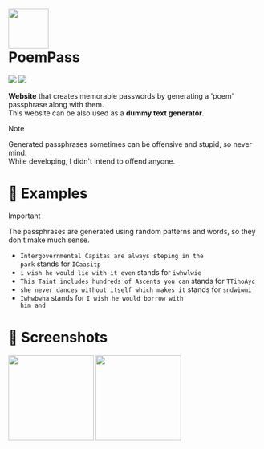 <h1><img width=80 src="https://github.com/MrQuackDuck/PoemPass/assets/61251075/599248e3-4f66-4149-991c-65ab244b9a90" /> <div>PoemPass</div></h1>
<p>
  <a href="https://learn.microsoft.com/en-us/dotnet/core/introduction"><img src="https://img.shields.io/badge/.NET-Core-gray?color=6950D8" /></a>
  <a href="https://dotnet.microsoft.com/en-us/apps/aspnet"><img src="https://img.shields.io/badge/ASP.NET-blue" /></a>
</p>

<p><b>Website</b> that creates memorable passwords by generating a 'poem' passphrase along with them. <br>
This website can be also used as a <b>dummy text generator</b>.
</p>

> [!NOTE]
> Generated passphrases sometimes can be offensive and stupid, so never mind. <br>
> While developing, I didn't intend to offend anyone. <br>

<h1>🌊 Examples</h1>

> [!IMPORTANT]
> The passphrases are generated using random patterns and words, so they don't make much sense. <br>

- <code>Intergovernmental Capitas are always steping in the park</code> stands for <code>ICaasitp</code><br>
- <code>i wish he would lie with it even</code> stands for <code>iwhwlwie</code><br>
- <code>This Taint includes hundreds of Ascents you can</code> stands for <code>TTihoAyc</code><br>
- <code>she never dances without itself which makes it</code> stands for <code>sndwiwmi</code><br>
- <code>Iwhwbwha</code> stands for <code>I wish he would borrow with him and</code><br>

<h1>👀 Screenshots</h1>
<img height=170 src="https://github.com/MrQuackDuck/PoemPass/assets/61251075/9a08be44-8e88-419d-8044-2bdaec6d3497">
<img height=170 src="https://github.com/MrQuackDuck/PoemPass/assets/61251075/3769a692-5b86-4cde-aad7-94ebbab2e26b">
